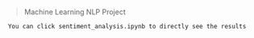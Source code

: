 #

> Machine Learning NLP Project

```
 You can click sentiment_analysis.ipynb to directly see the results
```

#